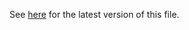 See [here](https://github.com/codehub-learn/development-environment-setup/blob/main/azure-trial-1-month-200-credits.md) for the latest version of this file.
